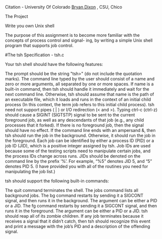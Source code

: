 Citation - University Of Colorado
           [Bryan Dixon](http://www.bryancdixon.com/Spring2016/CSCI340) , CSU, Chico


The Project

Write you own Unix shell

The purpose of this assignment is to become more familiar with the concepts of process control and signal- ing, by writing a simple Unix shell program that supports job control.


#The tsh Specification - tsh.c

Your tsh shell should have the following features:

The prompt should be the string "tsh>" (do not include the quotation marks).
The command line typed by the user should consist of a name and zero or more arguments, all separated by one or more spaces. If name is a built-in command, then tsh should handle it immediately and wait for the next command line. Otherwise, tsh should assume that name is the path of an executable file, which it loads and runs in the context of an initial child process (In this context, the term job refers to this initial child process).
tsh need not support pipes ( | ) or I/O redirection (< and >).
Typing ctrl-c (ctrl-z) should cause a SIGINT (SIGTSTP) signal to be sent to the current foreground job, as well as any descendants of that job (e.g., any child processes that it forked). If there is no foreground job, then the signal should have no effect.
If the command line ends with an ampersand &, then tsh should run the job in the background. Otherwise, it should run the job in the foreground.
Each job can be identified by either a process ID (PID) or a job ID (JID), which is a positive integer assigned by tsh. Job IDs are used because some of the testing scripts need to manipulate certain jobs, and the process IDs change across runs. 
JIDs should be denoted on the command line by the prefix ’%’. For example, “%5” denotes JID 5, and “5” denotes PID 5. (I have provided you with all of the routines you need for manipulating the job list.)

tsh should support the following built-in commands:

The quit command terminates the shell.
The jobs command lists all background jobs.
The bg command restarts by sending it a SIGCONT signal, and then runs it in the background. The argument can be either a PID or a JID.
The fg command restarts by sending it a SIGCONT signal, and then runs it in the foreground. The argument can be either a PID or a JID.
tsh should reap all of its zombie children. If any job terminates because it receives a signal that it didn’t catch, then tsh should recognize this event and print a message with the job’s PID and a description of the offending signal.